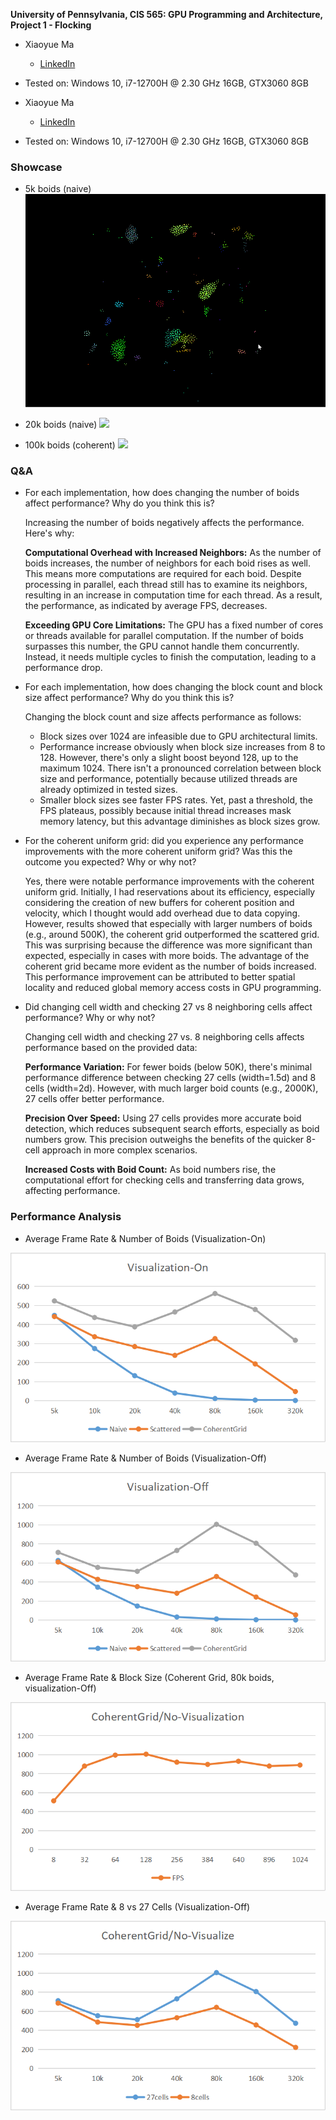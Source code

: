 **University of Pennsylvania, CIS 565: GPU Programming and Architecture,
Project 1 - Flocking**

* Xiaoyue Ma
  * [LinkedIn](https://www.linkedin.com/in/xiaoyue-ma-6b268b193/)
* Tested on: Windows 10, i7-12700H @ 2.30 GHz 16GB, GTX3060 8GB

* Xiaoyue Ma
  * [LinkedIn](https://www.linkedin.com/in/xiaoyue-ma-6b268b193/)
* Tested on: Windows 10, i7-12700H @ 2.30 GHz 16GB, GTX3060 8GB

### Showcase

* 5k boids (naive) 
![](5k-naive-test.gif)

* 20k boids (naive)
![](20k-naive-test.gif)

* 100k boids (coherent)
![](100k-coherent-test.gif)

### Q&A
* For each implementation, how does changing the number of boids affect
performance? Why do you think this is?
    
    Increasing the number of boids negatively affects the performance. Here's why:
    
    **Computational Overhead with Increased Neighbors:** As the number of boids increases, the number of neighbors for each boid rises as well. This means more computations are required for each boid. Despite processing in parallel, each thread still has to examine its neighbors, resulting in an increase in computation time for each thread. As a result, the performance, as indicated by average FPS, decreases.

    **Exceeding GPU Core Limitations:** The GPU has a fixed number of cores or threads available for parallel computation. If the number of boids surpasses this number, the GPU cannot handle them concurrently. Instead, it needs multiple cycles to finish the computation, leading to a performance drop.

* For each implementation, how does changing the block count and block size
affect performance? Why do you think this is?

    Changing the block count and size affects performance as follows:

    * Block sizes over 1024 are infeasible due to GPU architectural limits.
    * Performance increase obviously when block size increases from 8 to 128. However, there's only a slight boost beyond 128, up to the maximum 1024. 
    There isn't a pronounced correlation between block size and performance, potentially because utilized threads are already optimized in tested sizes.
    * Smaller block sizes see faster FPS rates. Yet, past a threshold, the FPS plateaus, possibly because initial thread increases mask memory latency, but this advantage diminishes as block sizes grow. 
    
* For the coherent uniform grid: did you experience any performance improvements
with the more coherent uniform grid? Was this the outcome you expected?
Why or why not?

    Yes, there were notable performance improvements with the coherent uniform grid. Initially, I had reservations about its efficiency, especially considering the creation of new buffers for coherent position and velocity, which I thought would add overhead due to data copying. However, results showed that especially with larger numbers of boids (e.g., around 500K), the coherent grid outperformed the scattered grid. This was surprising because the difference was more significant than expected, especially in cases with more boids. The advantage of the coherent grid became more evident as the number of boids increased. This performance improvement can be attributed to better spatial locality and reduced global memory access costs in GPU programming. 
    
* Did changing cell width and checking 27 vs 8 neighboring cells affect performance?
Why or why not?

    Changing cell width and checking 27 vs. 8 neighboring cells affects performance based on the provided data:

    **Performance Variation:** For fewer boids (below 50K), there's minimal performance difference between checking 27 cells (width=1.5d) and 8 cells (width=2d). However, with much larger boid counts (e.g., 2000K), 27 cells offer better performance.
    
    **Precision Over Speed:** Using 27 cells provides more accurate boid detection, which reduces subsequent search efforts, especially as boid numbers grow. This precision outweighs the benefits of the quicker 8-cell approach in more complex scenarios.
    
    **Increased Costs with Boid Count:** As boid numbers rise, the computational effort for checking cells and transferring data grows, affecting performance.
    
### Performance Analysis
* Average Frame Rate & Number of Boids (Visualization-On)

![](VisualizeOnGeneral.png)

* Average Frame Rate & Number of Boids (Visualization-Off)

![](VisualizeOffGeneral.png)

* Average Frame Rate & Block Size (Coherent Grid, 80k boids, visualization-Off)

![](BlockSize.png)

* Average Frame Rate & 8 vs 27 Cells (Visualization-Off)

![](CellDiffResult.png)


